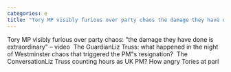 ```yaml
---
categories: e
title: "Tory MP visibly furious over party chaos the damage they have done is extraordinary – video  The Guardian"
---
```

Tory MP visibly furious over party chaos: "the damage they have done is extraordinary" – video&nbsp;&nbsp;The GuardianLiz Truss: what happened in the night of Westminster chaos that triggered the PM"s resignation?&nbsp;&nbsp;The ConversationLiz Truss counting hours as UK PM? How angry Tories at parl